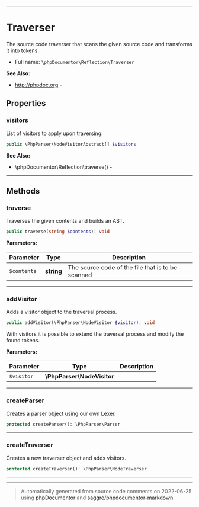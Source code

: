 ***

# Traverser

The source code traverser that scans the given source code and transforms
it into tokens.



* Full name: `\phpDocumentor\Reflection\Traverser`

**See Also:**

* http://phpdoc.org - 



## Properties


### visitors

List of visitors to apply upon traversing.

```php
public \PhpParser\NodeVisitorAbstract[] $visitors
```





**See Also:**

* \phpDocumentor\Reflection\traverse() - 

***

## Methods


### traverse

Traverses the given contents and builds an AST.

```php
public traverse(string $contents): void
```








**Parameters:**

| Parameter | Type | Description |
|-----------|------|-------------|
| `$contents` | **string** | The source code of the file that is to be scanned |




***

### addVisitor

Adds a visitor object to the traversal process.

```php
public addVisitor(\PhpParser\NodeVisitor $visitor): void
```

With visitors it is possible to extend the traversal process and
modify the found tokens.






**Parameters:**

| Parameter | Type | Description |
|-----------|------|-------------|
| `$visitor` | **\PhpParser\NodeVisitor** |  |




***

### createParser

Creates a parser object using our own Lexer.

```php
protected createParser(): \PhpParser\Parser
```











***

### createTraverser

Creates a new traverser object and adds visitors.

```php
protected createTraverser(): \PhpParser\NodeTraverser
```











***


***
> Automatically generated from source code comments on 2022-06-25 using [phpDocumentor](http://www.phpdoc.org/) and [saggre/phpdocumentor-markdown](https://github.com/Saggre/phpDocumentor-markdown)
